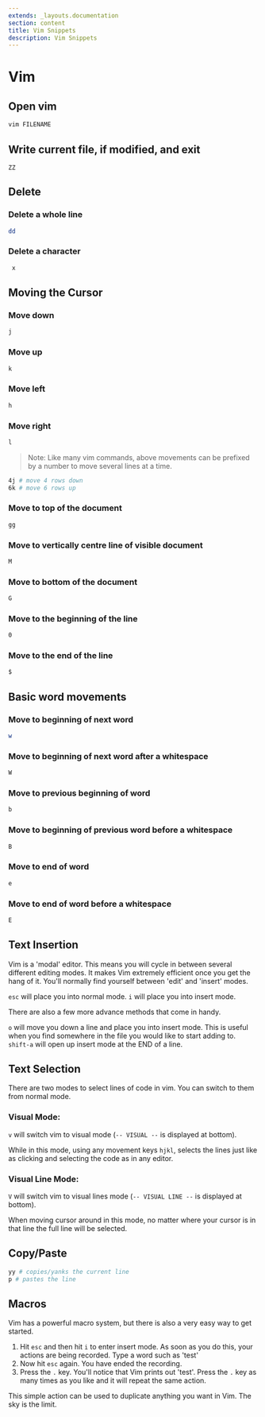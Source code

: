```yaml
---
extends: _layouts.documentation
section: content
title: Vim Snippets
description: Vim Snippets
---
```

# Vim  

## Open vim

```bash
vim FILENAME
```

## Write current file, if modified, and exit
`ZZ`


## Delete

### Delete a whole line
```bash
dd 
```

### Delete a character
```bash
 x
```

## Moving the Cursor

### Move down
```bash
j    
```

### Move up
```bash
k
```

### Move left
```bash
h
```

### Move right
```bash
l
```

> Note: Like many vim commands, above movements can be prefixed by a number to move several lines at a time.
```bash
4j # move 4 rows down
6k # move 6 rows up
```


### Move to top of the document
```bash
gg
```

### Move to vertically centre line of visible document
```bash
M
```

### Move to bottom of the document
```bash
G
```

### Move to the beginning of the line
```bash
0
```

### Move to the end of the line
```bash
$
```

## Basic word movements

### Move to beginning of next word
```bash
w
```

### Move to beginning of next word after a whitespace
```bash
W
```

### Move to previous beginning of word
```bash
b
```

### Move to beginning of previous word before a whitespace
```bash
B
```

### Move to end of word
```bash
e
```

### Move to end of word before a whitespace
```bash
E
```

## Text Insertion

Vim is a 'modal' editor. This means you will cycle in between several different editing modes. It makes Vim extremely efficient once you get the hang of it. You'll normally find yourself between 'edit' and 'insert' modes.

`esc` will place you into normal mode.
`i` will place you into insert mode.

There are also a few more advance methods that come in handy.

`o` will move you down a line and place you into insert mode. This is useful when you find somewhere in the file you would like to start adding to.
`shift-a` will open up insert mode at the END of a line.

## Text Selection
There are two modes to select lines of code in vim. You can switch to them from normal mode.

### Visual Mode:
`v` will switch vim to visual mode (`-- VISUAL --` is displayed at bottom).

While in this mode, using any movement keys `hjkl`, selects the lines just like as clicking and selecting the code as in any editor.

### Visual Line Mode:
`V` will switch vim to visual lines mode (`-- VISUAL LINE --` is displayed at bottom).

When moving cursor around in this mode, no matter where your cursor is in that line the full line will be selected.

## Copy/Paste

```bash
yy # copies/yanks the current line
p # pastes the line
```

## Macros

Vim has a powerful macro system, but there is also a very easy way to get started.

1. Hit `esc` and then hit `i` to enter insert mode. As soon as you do this, your actions are being recorded. Type a word such as 'test'
2. Now hit `esc` again. You have ended the recording.
3. Press the `.` key. You'll notice that Vim prints out 'test'. Press the `.` key as many times as you like and it will repeat the same action.

This simple action can be used to duplicate anything you want in Vim. The sky is the limit.
